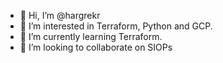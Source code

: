 - 👋 Hi, I’m @hargrekr
- 👀 I’m interested in Terraform, Python and GCP.
- 🌱 I’m currently learning Terraform.
- 💞️ I’m looking to collaborate on SIOPs

<!---
hargrekr/hargrekr is a ✨ special ✨ repository because its `README.md` (this file) appears on your GitHub profile.
You can click the Preview link to take a look at your changes.
--->
